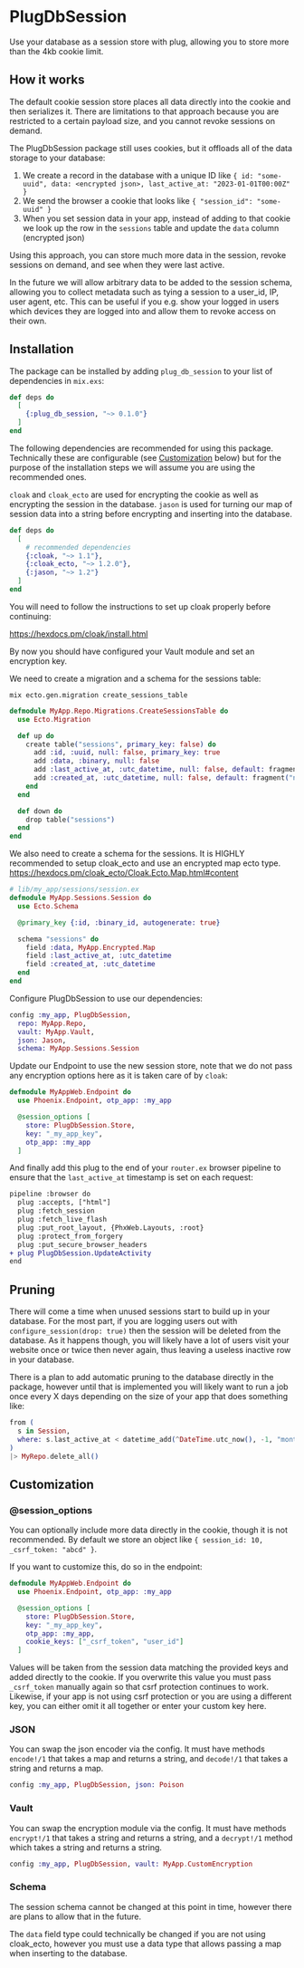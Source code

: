 # PlugDbSession

Use your database as a session store with plug, allowing you to store more than the 4kb cookie limit.

## How it works

The default cookie session store places all data directly into the cookie and then serializes it. There are limitations to that approach because you are restricted to a certain payload size, and you cannot revoke sessions on demand.

The PlugDbSession package still uses cookies, but it offloads all of the data storage to your database:

1. We create a record in the database with a unique ID like `{ id: "some-uuid", data: <encrypted json>, last_active_at: "2023-01-01T00:00Z" }`
2. We send the browser a cookie that looks like `{ "session_id": "some-uuid" }`
3. When you set session data in your app, instead of adding to that cookie we look up the row in the  `sessions` table and update the `data` column (encrypted json)

Using this approach, you can store much more data in the session, revoke sessions on demand, and see when they were last active.

In the future we will allow arbitrary data to be added to the session schema, allowing you to collect metadata such as tying a session to a user_id, IP, user agent, etc. This can be useful if you e.g. show your logged in users which devices they are logged into and allow them to revoke access on their own.

## Installation

The package can be installed by adding `plug_db_session` to your list of dependencies in `mix.exs`:

```elixir
def deps do
  [
    {:plug_db_session, "~> 0.1.0"}    
  ]
end
```

The following dependencies are recommended for using this package. Technically these are configurable (see [Customization](#customization) below) but for the purpose of the installation steps we will assume you are using the recommended ones.

`cloak` and `cloak_ecto` are used for encrypting the cookie as well as encrypting the session in the database. `jason` is used for turning our map of session data into a string before encrypting and inserting into the database.

```elixir
def deps do
  [    
    # recommended dependencies
    {:cloak, "~> 1.1"},
    {:cloak_ecto, "~> 1.2.0"},
    {:jason, "~> 1.2"}
  ]
end
```

You will need to follow the instructions to set up cloak properly before continuing: 

https://hexdocs.pm/cloak/install.html

By now you should have configured your Vault module and set an encryption key.

We need to create a migration and a schema for the sessions table:

```
mix ecto.gen.migration create_sessions_table
```

```elixir
defmodule MyApp.Repo.Migrations.CreateSessionsTable do
  use Ecto.Migration

  def up do
    create table("sessions", primary_key: false) do
      add :id, :uuid, null: false, primary_key: true
      add :data, :binary, null: false
      add :last_active_at, :utc_datetime, null: false, default: fragment("now()")
      add :created_at, :utc_datetime, null: false, default: fragment("now()")
    end
  end

  def down do
    drop table("sessions")
  end
end
```

We also need to create a schema for the sessions. It is HIGHLY recommended to setup cloak_ecto and use an encrypted map ecto type. https://hexdocs.pm/cloak_ecto/Cloak.Ecto.Map.html#content

```elixir
# lib/my_app/sessions/session.ex
defmodule MyApp.Sessions.Session do
  use Ecto.Schema

  @primary_key {:id, :binary_id, autogenerate: true}

  schema "sessions" do
    field :data, MyApp.Encrypted.Map
    field :last_active_at, :utc_datetime
    field :created_at, :utc_datetime
  end
end
```

Configure PlugDbSession to use our dependencies:

```elixir
config :my_app, PlugDbSession,
  repo: MyApp.Repo,
  vault: MyApp.Vault,
  json: Jason,
  schema: MyApp.Sessions.Session
```

Update our Endpoint to use the new session store, note that we do not pass any encryption options here as it is taken care of by `cloak`:

```elixir
defmodule MyAppWeb.Endpoint do
  use Phoenix.Endpoint, otp_app: :my_app

  @session_options [
    store: PlugDbSession.Store,
    key: "_my_app_key",
    otp_app: :my_app
  ]
```

And finally add this plug to the end of your `router.ex` browser pipeline to ensure that the `last_active_at` timestamp is set on each request:

```diff
pipeline :browser do
  plug :accepts, ["html"]
  plug :fetch_session
  plug :fetch_live_flash
  plug :put_root_layout, {PhxWeb.Layouts, :root}
  plug :protect_from_forgery
  plug :put_secure_browser_headers
+ plug PlugDbSession.UpdateActivity
end
```

## Pruning

There will come a time when unused sessions start to build up in your database. For the most part, if you are logging users out with `configure_session(drop: true)` then the session will be deleted from the database. As it happens though, you will likely have a lot of users visit your website once or twice then never again, thus leaving a useless inactive row in your database.

There is a plan to add automatic pruning to the database directly in the package, however until that is implemented you will likely want to run a job once every X days depending on the size of your app that does something like:

```elixir
from (
  s in Session,
  where: s.last_active_at < datetime_add(^DateTime.utc_now(), -1, "month")
)
|> MyRepo.delete_all()
```

## Customization

### @session_options

You can optionally include more data directly in the cookie, though it is not recommended. By default we store an object like `{ session_id: 10, _csrf_token: "abcd" }`.

If you want to customize this, do so in the endpoint:

```elixir
defmodule MyAppWeb.Endpoint do
  use Phoenix.Endpoint, otp_app: :my_app

  @session_options [
    store: PlugDbSession.Store,
    key: "_my_app_key",
    otp_app: :my_app,
    cookie_keys: ["_csrf_token", "user_id"]
  ]
```

Values will be taken from the session data matching the provided keys and added directly to the cookie. If you overwrite this value you must pass `_csrf_token` manually again so that csrf protection continues to work. Likewise, if your app is not using csrf protection or you are using a different key, you can either omit it all together or enter your custom key here.

### JSON

You can swap the json encoder via the config. It must have methods `encode!/1` that takes a map and returns a string, and `decode!/1` that takes a string and returns a map.

```elixir
config :my_app, PlugDbSession, json: Poison
```

### Vault

You can swap the encryption module via the config. It must have methods `encrypt!/1` that takes a string and returns a string, and a `decrypt!/1` method which takes a string and returns a string.

```elixir
config :my_app, PlugDbSession, vault: MyApp.CustomEncryption
```

### Schema

The session schema cannot be changed at this point in time, however there are plans to allow that in the future.

The `data` field type could technically be changed if you are not using cloak_ecto, however you must use a data type that allows passing a map when inserting to the database.
